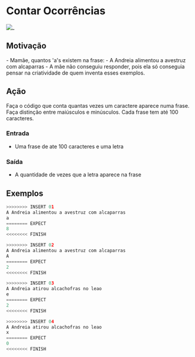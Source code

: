 # Contar Ocorrências

![_](cover.jpg)

## Motivação

\- Mamãe, quantos 'a's existem na frase:
\- A Andreia alimentou a avestruz com alcaparras
\- A mãe não conseguiu responder, pois ela só conseguia pensar na criatividade de quem inventa esses exemplos.

## Ação

Faça o código que conta quantas vezes um caractere aparece numa frase. Faça distinção entre maiúsculos e minúsculos. Cada frase tem até 100 caracteres.

### Entrada

* Uma frase de ate 100 caracteres e uma letra  

### Saída

* A quantidade de vezes que a letra aparece na frase

## Exemplos

``` py
>>>>>>>> INSERT 01
A Andreia alimentou a avestruz com alcaparras
a
======== EXPECT
8
<<<<<<<< FINISH
```

```py
>>>>>>>> INSERT 02
A Andreia alimentou a avestruz com alcaparras
A
======== EXPECT
2
<<<<<<<< FINISH
```

```py
>>>>>>>> INSERT 03
A Andreia atirou alcachofras no leao
e
======== EXPECT
2
<<<<<<<< FINISH
```

```py
>>>>>>>> INSERT 04
A Andreia atirou alcachofras no leao
x
======== EXPECT
0
<<<<<<<< FINISH
```
